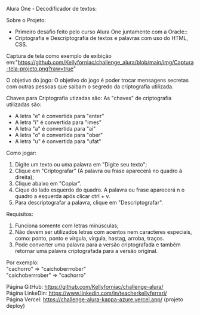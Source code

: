 Alura One - Decodificador de textos:


Sobre o Projeto:
- Primeiro desafio feito pelo curso Alura One juntamente com a Oracle::
- Criptografia e Descriptografia de textos e palavras com uso do HTML, CSS.


Captura de tela como exemplo de exibição em:"https://github.com/Kellyforniac/challenge_alura/blob/main/img/Captura-tela-projeto.png?raw=true"

O objetivo do jogo:
O objetivo do jogo é poder trocar mensagens secretas com outras pessoas que saibam o segredo da criptografia utilizada.


Chaves para Criptografia utizadas são:
As "chaves" de criptografia utilizadas são:<br>
- A letra "e" é convertida para "enter"<br>
- A letra "i" é convertida para "imes"<br>
- A letra "a" é convertida para "ai"<br>
- A letra "o" é convertida para "ober"<br>
- A letra "u" é convertida para "ufat"<br>

Como jogar:
1. Digite um texto ou uma palavra em "Digite seu texto";
2. Clique em "Criptografar"
(A palavra ou frase aparecerá no quadro à direita);
3. Clique abaixo em "Copiar". 
4. Cique do lado esquerdo do quadro. A palavra ou frase aparecerá n o quadro a esquerda após clicar ctrl + v.
5. Para descriptografar a palavra, clique em "Descriptografar".


Requisitos:
1. Funciona somente com letras minúsculas;
2. Não devem ser utilizados letras com acentos nem caracteres especiais, como: ponto, ponto e vírgula, vírgula, hastag, arroba, traços.
3. Pode converter uma palavra para a versão criptografada e também retornar uma palavra criptografada para a versão original.

Por exemplo: <br>
"cachorro" => "caichoberrrober" <br>
"caichoberrrober" => "cachorro" <br>


Página GitHub: https://github.com/Kellyforniac/challenge-alura/ <br>
Página LinkeDin: https://www.linkedin.com/in/teacherkellyferrari/ <br>
Página Vercel: https://challenge-alura-kappa-azure.vercel.app/ (projeto deploy) <br>

